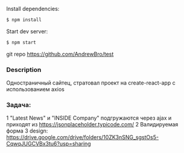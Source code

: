Install dependencies:  
```sh
$ npm install
```

Start dev server:  
```sh
$ npm start
```

git repo
https://github.com/AndrewBro/test


### Description
Одностраничный сайтец, стратовал проект на create-react-app c использованием axios

### Задача:
1 "Latest News" и "INSIDE Company" подгружаются через ajax и приходят из https://jsonplaceholder.typicode.com/
2 Валидируемая форма
3 design: https://drive.google.com/drive/folders/10ZK3nSNG_sgstOs5-CqwqJUGCVBx3tu6?usp=sharing
